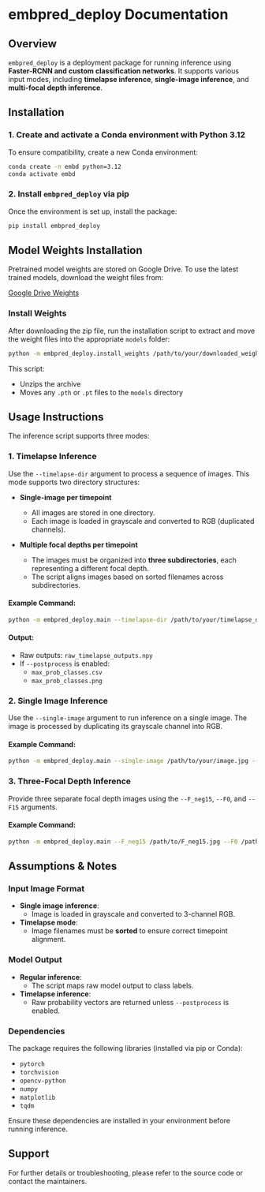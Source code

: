 # embpred_deploy Documentation

## Overview

`embpred_deploy` is a deployment package for running inference using **Faster-RCNN and custom classification networks**. It supports various input modes, including **timelapse inference**, **single-image inference**, and **multi-focal depth inference**.


## Installation

### 1. Create and activate a Conda environment with Python 3.12

To ensure compatibility, create a new Conda environment:

```bash
conda create -n embd python=3.12
conda activate embd
```

### 2. Install `embpred_deploy` via pip

Once the environment is set up, install the package:

```bash
pip install embpred_deploy
```


## Model Weights Installation

Pretrained model weights are stored on Google Drive. To use the latest trained models, download the weight files from:

[Google Drive Weights](https://drive.google.com/file/d/1bf7vCVUbkREmODBsdFPL7yA6ypg95tRT/view?usp=sharing)

### Install Weights

After downloading the zip file, run the installation script to extract and move the weight files into the appropriate `models` folder:

```bash
python -m embpred_deploy.install_weights /path/to/your/downloaded_weights.zip
```

This script:
- Unzips the archive
- Moves any `.pth` or `.pt` files to the `models` directory

## Usage Instructions

The inference script supports three modes:


### 1. **Timelapse Inference**

Use the `--timelapse-dir` argument to process a sequence of images. This mode supports two directory structures:

- **Single-image per timepoint**  
  - All images are stored in one directory.
  - Each image is loaded in grayscale and converted to RGB (duplicated channels).
  
- **Multiple focal depths per timepoint**  
  - The images must be organized into **three subdirectories**, each representing a different focal depth.
  - The script aligns images based on sorted filenames across subdirectories.

#### Example Command:

```bash
python -m embpred_deploy.main --timelapse-dir /path/to/your/timelapse_data --model-name YOUR_MODEL_NAME
```

#### Output:
- Raw outputs: `raw_timelapse_outputs.npy`
- If `--postprocess` is enabled:
  - `max_prob_classes.csv`
  - `max_prob_classes.png`


### 2. **Single Image Inference**

Use the `--single-image` argument to run inference on a single image. The image is processed by duplicating its grayscale channel into RGB.

#### Example Command:

```bash
python -m embpred_deploy.main --single-image /path/to/your/image.jpg --model-name YOUR_MODEL_NAME
```


### 3. **Three-Focal Depth Inference**

Provide three separate focal depth images using the `--F_neg15`, `--F0`, and `--F15` arguments.

#### Example Command:

```bash
python -m embpred_deploy.main --F_neg15 /path/to/F_neg15.jpg --F0 /path/to/F0.jpg --F15 /path/to/F15.jpg --model-name YOUR_MODEL_NAME
```


## Assumptions & Notes

### **Input Image Format**
- **Single image inference**:  
  - Image is loaded in grayscale and converted to 3-channel RGB.
- **Timelapse mode**:  
  - Image filenames must be **sorted** to ensure correct timepoint alignment.

### **Model Output**
- **Regular inference**:  
  - The script maps raw model output to class labels.
- **Timelapse inference**:  
  - Raw probability vectors are returned unless `--postprocess` is enabled.

### **Dependencies**
The package requires the following libraries (installed via pip or Conda):
- `pytorch`
- `torchvision`
- `opencv-python`
- `numpy`
- `matplotlib`
- `tqdm`

Ensure these dependencies are installed in your environment before running inference.


## Support

For further details or troubleshooting, please refer to the source code or contact the maintainers.
